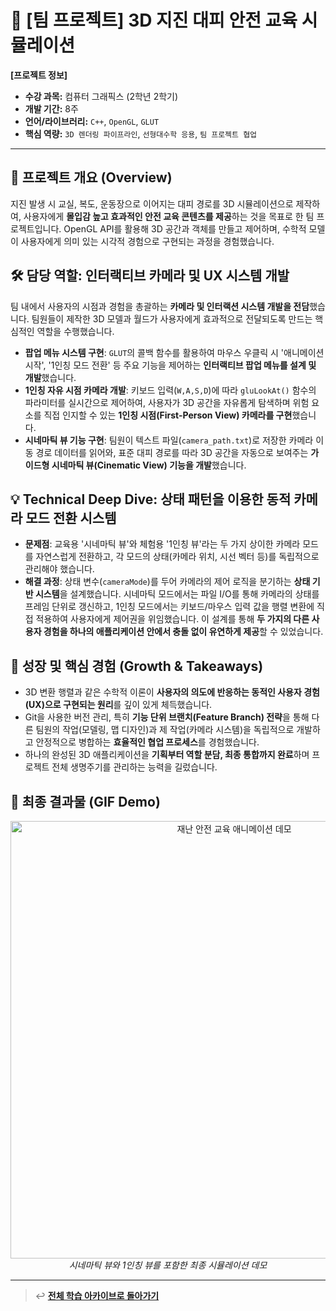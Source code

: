 # 🧠 [팀 프로젝트] 3D 지진 대피 안전 교육 시뮬레이션

**[프로젝트 정보]**
- **수강 과목:** 컴퓨터 그래픽스 (2학년 2학기)
- **개발 기간:** 8주
- **언어/라이브러리:** `C++`, `OpenGL`, `GLUT`
- **핵심 역량:** `3D 렌더링 파이프라인`, `선형대수학 응용`, `팀 프로젝트 협업`

---

## 📖 프로젝트 개요 (Overview)
지진 발생 시 교실, 복도, 운동장으로 이어지는 대피 경로를 3D 시뮬레이션으로 제작하여, 사용자에게 **몰입감 높고 효과적인 안전 교육 콘텐츠를 제공**하는 것을 목표로 한 팀 프로젝트입니다. OpenGL API를 활용해 3D 공간과 객체를 만들고 제어하며, 수학적 모델이 사용자에게 의미 있는 시각적 경험으로 구현되는 과정을 경험했습니다.

## 🛠️ 담당 역할: 인터랙티브 카메라 및 UX 시스템 개발

팀 내에서 사용자의 시점과 경험을 총괄하는 **카메라 및 인터랙션 시스템 개발을 전담**했습니다. 팀원들이 제작한 3D 모델과 월드가 사용자에게 효과적으로 전달되도록 만드는 핵심적인 역할을 수행했습니다.

-   **팝업 메뉴 시스템 구현**: `GLUT`의 콜백 함수를 활용하여 마우스 우클릭 시 '애니메이션 시작', '1인칭 모드 전환' 등 주요 기능을 제어하는 **인터랙티브 팝업 메뉴를 설계 및 개발**했습니다.
-   **1인칭 자유 시점 카메라 개발**: 키보드 입력(`W,A,S,D`)에 따라 `gluLookAt()` 함수의 파라미터를 실시간으로 제어하여, 사용자가 3D 공간을 자유롭게 탐색하며 위험 요소를 직접 인지할 수 있는 **1인칭 시점(First-Person View) 카메라를 구현**했습니다.
-   **시네마틱 뷰 기능 구현**: 팀원이 텍스트 파일(`camera_path.txt`)로 저장한 카메라 이동 경로 데이터를 읽어와, 표준 대피 경로를 따라 3D 공간을 자동으로 보여주는 **가이드형 시네마틱 뷰(Cinematic View) 기능을 개발**했습니다.

## 💡 Technical Deep Dive: 상태 패턴을 이용한 동적 카메라 모드 전환 시스템

-   **문제점**: 교육용 '시네마틱 뷰'와 체험용 '1인칭 뷰'라는 두 가지 상이한 카메라 모드를 자연스럽게 전환하고, 각 모드의 상태(카메라 위치, 시선 벡터 등)를 독립적으로 관리해야 했습니다.
-   **해결 과정**: 상태 변수(`cameraMode`)를 두어 카메라의 제어 로직을 분기하는 **상태 기반 시스템**을 설계했습니다. 시네마틱 모드에서는 파일 I/O를 통해 카메라의 상태를 프레임 단위로 갱신하고, 1인칭 모드에서는 키보드/마우스 입력 값을 행렬 변환에 직접 적용하여 사용자에게 제어권을 위임했습니다. 이 설계를 통해 **두 가지의 다른 사용자 경험을 하나의 애플리케이션 안에서 충돌 없이 유연하게 제공**할 수 있었습니다.

## 🌱 성장 및 핵심 경험 (Growth & Takeaways)
-   3D 변환 행렬과 같은 수학적 이론이 **사용자의 의도에 반응하는 동적인 사용자 경험(UX)으로 구현되는 원리**를 깊이 있게 체득했습니다.
-   Git을 사용한 버전 관리, 특히 **기능 단위 브랜치(Feature Branch) 전략**을 통해 다른 팀원의 작업(모델링, 맵 디자인)과 제 작업(카메라 시스템)을 독립적으로 개발하고 안정적으로 병합하는 **효율적인 협업 프로세스**를 경험했습니다.
-   하나의 완성된 3D 애플리케이션을 **기획부터 역할 분담, 최종 통합까지 완료**하며 프로젝트 전체 생명주기를 관리하는 능력을 길렀습니다.

## 📸 최종 결과물 (GIF Demo)

<p align="center">
  <img src="./assets/earthquake-simulation-demo.gif" alt="재난 안전 교육 애니메이션 데모" width="700"/>
  <br/>
  <i>시네마틱 뷰와 1인칭 뷰를 포함한 최종 시뮬레이션 데모</i>
</p>

---
> ↩️ **[전체 학습 아카이브로 돌아가기](https://github.com/jihun-moon/daegu-univ-cs)**